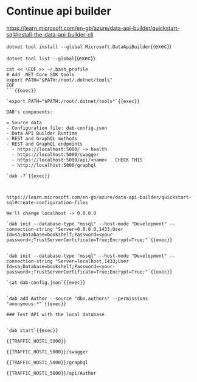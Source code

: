# Continue api builder


https://learn.microsoft.com/en-gb/azure/data-api-builder/quickstart-sql#install-the-data-api-builder-cli


`dotnet tool install --global Microsoft.DataApiBuilder`{{exec}}

`dotnet tool list --global`{{exec}}

```
cat << \EOF >> ~/.bash_profile
# Add .NET Core SDK tools
export PATH="$PATH:/root/.dotnet/tools"
EOF
```{{exec}}

`export PATH="$PATH:/root/.dotnet/tools"`{{exec}}

DAB's components:

= Source data
- Configuration file: dab-config.json
- Data API Builder Runtime
- REST and GraphQL methods
- REST and GraphQL endpoints  
  - https://localhost:5000/ -> health
  - https://localhost:5000/swagger
  - https://localhost:5000/api/<name>   CHECK THIS
  - http://localhost:5000/graphql

`dab -?`{{exec}}



https://learn.microsoft.com/en-gb/azure/data-api-builder/quickstart-sql#create-configuration-files

We'll change localhost -> 0.0.0.0

`dab init --database-type "mssql" --host-mode "Development" --connection-string "Server=0.0.0.0,1433;User Id=sa;Database=bookshelf;Password=<your-password>;TrustServerCertificate=True;Encrypt=True;"`{{exec}}


`dab init --database-type "mssql" --host-mode "Development" --connection-string "Server=localhost,1433;User Id=sa;Database=bookshelf;Password=<your-password>;TrustServerCertificate=True;Encrypt=True;"`{{exec}}

`cat dab-config.json`{{exec}}


`dab add Author --source "dbo.authors" --permissions "anonymous:*"`{{exec}}

### Test API with the local database


`dab start`{{exec}}

{{TRAFFIC_HOST1_5000}}

{{TRAFFIC_HOST1_5000}}/swagger

{{TRAFFIC_HOST1_5000}}/graphql

{{TRAFFIC_HOST1_5000}}/api/Author

